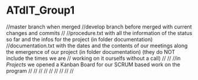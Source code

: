 # ATdIT_Group1

//master branch when merged
//develop branch before merged with current changes and commits
//
//procedure.txt with all the information of the status so far and the infos for the project (in folder documentation)
//documentation.txt with the dates and the contents of our meetings along the emergence of our project (in folder documentation) (they do NOT include the times we are   //                                                                                                                                working on it ourselfs without a call)
//
//
//in *Projects* we opened a Kanban Board for our SCRUM based work on the program
//
//
//
//
//
//
//
//
//
